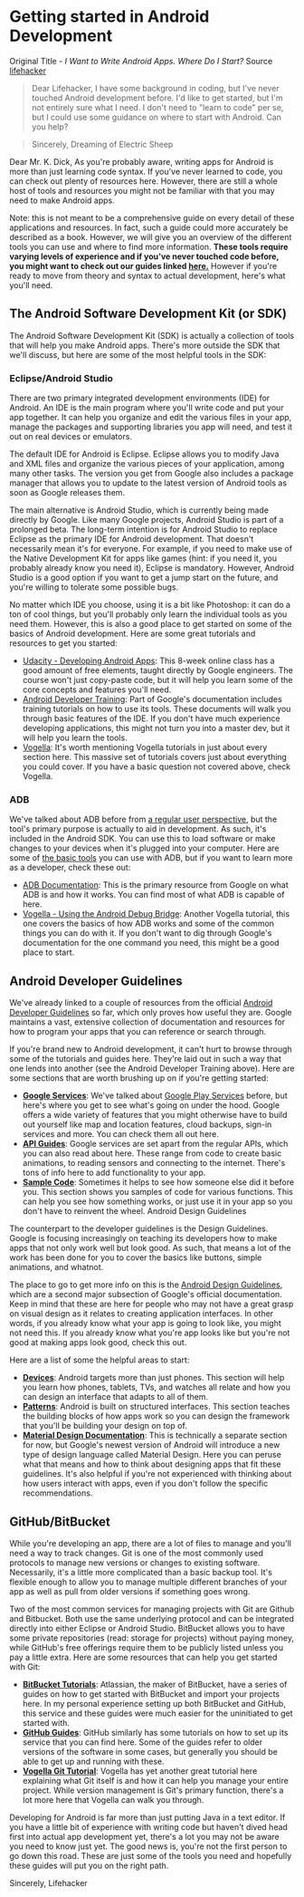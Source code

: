 # Getting started in Android Development 

Original Title - *I Want to Write Android Apps. Where Do I Start?*
Source [lifehacker](http://lifehacker.com/i-want-to-write-android-apps-where-do-i-start-1643818268)

> Dear Lifehacker,
> I have some background in coding, but I've never touched Android development before. I'd like to get started, but I'm not entirely sure what I need. I don't need to "learn to code" per se, but I could use some guidance on where to start with Android. Can you help?

> Sincerely,
> Dreaming of Electric Sheep

Dear Mr. K. Dick,
As you're probably aware, writing apps for Android is more than just learning code syntax. If you've never learned to code, you can check out plenty of resources here. However, there are still a whole host of tools and resources you might not be familiar with that you may need to make Android apps.


Note: this is not meant to be a comprehensive guide on every detail of these applications and resources. In fact, such a guide could more accurately be described as a book. However, we will give you an overview of the different tools you can use and where to find more information. **These tools require varying levels of experience and if you've never touched code before, you might want to check out our guides linked [here.](http://lifehacker.com/the-best-resources-to-learn-to-code-1517844722)** However if you're ready to move from theory and syntax to actual development, here's what you'll need.

## The Android Software Development Kit (or SDK)

The Android Software Development Kit (SDK) is actually a collection of tools that will help you make Android apps. There's more outside the SDK that we'll discuss, but here are some of the most helpful tools in the SDK:

### Eclipse/Android Studio



There are two primary integrated development environments (IDE) for Android. An IDE is the main program where you'll write code and put your app together. It can help you organize and edit the various files in your app, manage the packages and supporting libraries you app will need, and test it out on real devices or emulators.

The default IDE for Android is Eclipse. Eclipse allows you to modify Java and XML files and organize the various pieces of your application, among many other tasks. The version you get from Google also includes a package manager that allows you to update to the latest version of Android tools as soon as Google releases them.

The main alternative is Android Studio, which is currently being made directly by Google. Like many Google projects, Android Studio is part of a prolonged beta. The long-term intention is for Android Studio to replace Eclipse as the primary IDE for Android development. That doesn't necessarily mean it's for everyone. For example, if you need to make use of the Native Development Kit for apps like games (hint: if you need it, you probably already know you need it), Eclipse is mandatory. However, Android Studio is a good option if you want to get a jump start on the future, and you're willing to tolerate some possible bugs.

No matter which IDE you choose, using it is a bit like Photoshop: it can do a ton of cool things, but you'll probably only learn the individual tools as you need them. However, this is also a good place to get started on some of the basics of Android development. Here are some great tutorials and resources to get you started:

* [Udacity - Developing Android Apps](https://www.udacity.com/course/ud853): This 8-week online class has a good amount of free elements, taught directly by Google engineers. The course won't just copy-paste code, but it will help you learn some of the core concepts and features you'll need.
* [Android Developer Training](https://developer.android.com/training/index.html): Part of Google's documentation includes training tutorials on how to use its tools. These documents will walk you through basic features of the IDE. If you don't have much experience developing applications, this might not turn you into a master dev, but it will help you learn the tools.
* [Vogella](http://www.vogella.com/tutorials/Android/article.html): It's worth mentioning Vogella tutorials in just about every section here. This massive set of tutorials covers just about everything you could cover. If you have a basic question not covered above, check Vogella.

### ADB

We've talked about ADB before from [a regular user perspective](http://lifehacker.com/the-easiest-way-to-install-androids-adb-and-fastboot-to-1586992378), but the tool's primary purpose is actually to aid in development. As such, it's included in the Android SDK. You can use this to load software or make changes to your devices when it's plugged into your computer. Here are some of [the basic tools](http://lifehacker.com/the-most-useful-things-you-can-do-with-adb-and-fastboot-1590337225) you can use with ADB, but if you want to learn more as a developer, check these out:

* [ADB Documentation](http://developer.android.com/tools/help/adb.html): This is the primary resource from Google on what ADB is and how it works. You can find most of what ADB is capable of here.
* [Vogella - Using the Android Debug Bridge](http://www.vogella.com/tutorials/AndroidCommandLine/article.html): Another Vogella tutorial, this one covers the basics of how ADB works and some of the common things you can do with it. If you don't want to dig through Google's documentation for the one command you need, this might be a good place to start.

## Android Developer Guidelines

We've already linked to a couple of resources from the official [Android Developer Guidelines](https://developer.android.com/develop/index.html) so far, which only proves how useful they are. Google maintains a vast, extensive collection of documentation and resources for how to program your apps that you can reference or search through.

If you're brand new to Android development, it can't hurt to browse through some of the tutorials and guides here. They're laid out in such a way that one lends into another (see the Android Developer Training above). Here are some sections that are worth brushing up on if you're getting started:

* [**Google Services**](https://developer.android.com/google/index.html): We've talked about [Google Play Services](http://lifehacker.com/why-google-play-services-are-now-more-important-than-an-975970197) before, but here's where you get to see what's going on under the hood. Google offers a wide variety of features that you might otherwise have to build out yourself like map and location features, cloud backups, sign-in services and more. You can check them all out here.
* [**API Guides**](https://developer.android.com/guide/index.html): Google services are set apart from the regular APIs, which you can also read about here. These range from code to create basic animations, to reading sensors and connecting to the internet. There's tons of info here to add functionality to your app.
* [**Sample Code**](https://developer.android.com/samples/index.html): Sometimes it helps to see how someone else did it before you. This section shows you samples of code for various functions. This can help you see how something works, or just use it in your app so you don't have to reinvent the wheel.
Android Design Guidelines

The counterpart to the developer guidelines is the Design Guidelines. Google is focusing increasingly on teaching its developers how to make apps that not only work well but look good. As such, that means a lot of the work has been done for you to cover the basics like buttons, simple animations, and whatnot.

The place to go to get more info on this is the [Android Design Guidelines](https://developer.android.com/design/index.html), which are a second major subsection of Google's official documentation. Keep in mind that these are here for people who may not have a great grasp on visual design as it relates to creating application interfaces. In other words, if you already know what your app is going to look like, you might not need this. If you already know what you're app looks like but you're not good at making apps look good, check this out.

Here are a list of some the helpful areas to start:

* [**Devices**](https://developer.android.com/design/devices.html): Android targets more than just phones. This section will help you learn how phones, tablets, TVs, and watches all relate and how you can design an interface that adapts to all of them.
* [**Patterns**](https://developer.android.com/design/patterns/index.html): Android is built on structured interfaces. This section teaches the building blocks of how apps work so you can design the framework that you'll be building your design on top of.
* [**Material Design Documentation**](https://www.google.com/design/spec/material-design/introduction.html): This is technically a separate section for now, but Google's newest version of Android will introduce a new type of design language called Material Design. Here you can peruse what that means and how to think about designing apps that fit these guidelines. It's also helpful if you're not experienced with thinking about how users interact with apps, even if you don't follow the specific recommendations.

## GitHub/BitBucket

While you're developing an app, there are a lot of files to manage and you'll need a way to track changes. Git is one of the most commonly used protocols to manage new versions or changes to existing software. Necessarily, it's a little more complicated than a basic backup tool. It's flexible enough to allow you to manage multiple different branches of your app as well as pull from older versions if something goes wrong.

Two of the most common services for managing projects with Git are Github and Bitbucket. Both use the same underlying protocol and can be integrated directly into either Eclipse or Android Studio. BitBucket allows you to have some private repositories (read: storage for projects) without paying money, while GitHub's free offerings require them to be publicly listed unless you pay a little extra. Here are some resources that can help you get started with Git:

* [**BitBucket Tutorials**](https://www.atlassian.com/git/tutorials/): Atlassian, the maker of BitBucket, have a series of guides on how to get started with BitBucket and import your projects here. In my personal experience setting up both BitBucket and GitHub, this service and these guides were much easier for the uninitiated to get started with.
* [**GitHub Guides**](https://guides.github.com/): GitHub similarly has some tutorials on how to set up its service that you can find here. Some of the guides refer to older versions of the software in some cases, but generally you should be able to get up and running with these.
* [**Vogella Git Tutorial**](http://www.vogella.com/tutorials/Git/article.html): Vogella has yet another great tutorial here explaining what Git itself is and how it can help you manage your entire project. While version management is Git's primary function, there's a lot more here that Vogella can walk you through.

Developing for Android is far more than just putting Java in a text editor. If you have a little bit of experience with writing code but haven't dived head first into actual app development yet, there's a lot you may not be aware you need to know just yet. The good news is, you're not the first person to go down this road. These are just some of the tools you need and hopefully these guides will put you on the right path.

Sincerely,
Lifehacker
